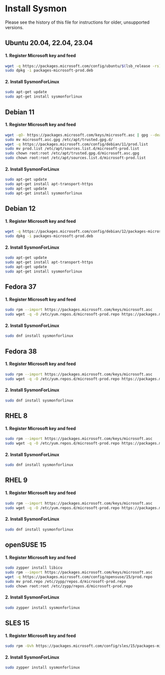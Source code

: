 # Install Sysmon
Please see the history of this file for instructions for older, unsupported versions.

## Ubuntu 20.04, 22.04, 23.04
#### 1. Register Microsoft key and feed
```sh
wget -q https://packages.microsoft.com/config/ubuntu/$(lsb_release -rs)/packages-microsoft-prod.deb -O packages-microsoft-prod.deb
sudo dpkg -i packages-microsoft-prod.deb
```

#### 2. Install SysmonForLinux
```sh
sudo apt-get update
sudo apt-get install sysmonforlinux
```

## Debian 11
#### 1. Register Microsoft key and feed
```sh
wget -qO- https://packages.microsoft.com/keys/microsoft.asc | gpg --dearmor > microsoft.asc.gpg
sudo mv microsoft.asc.gpg /etc/apt/trusted.gpg.d/
wget -q https://packages.microsoft.com/config/debian/11/prod.list
sudo mv prod.list /etc/apt/sources.list.d/microsoft-prod.list
sudo chown root:root /etc/apt/trusted.gpg.d/microsoft.asc.gpg
sudo chown root:root /etc/apt/sources.list.d/microsoft-prod.list
```

#### 2. Install SysmonForLinux
```sh
sudo apt-get update
sudo apt-get install apt-transport-https
sudo apt-get update
sudo apt-get install sysmonforlinux
```

## Debian 12
#### 1. Register Microsoft key and feed
```sh
wget -q https://packages.microsoft.com/config/debian/12/packages-microsoft-prod.deb -O packages-microsoft-prod.deb
sudo dpkg -i packages-microsoft-prod.deb
```

#### 2. Install SysmonForLinux
```sh
sudo apt-get update
sudo apt-get install apt-transport-https
sudo apt-get update
sudo apt-get install sysmonforlinux
```

## Fedora 37
#### 1. Register Microsoft key and feed
```sh
sudo rpm --import https://packages.microsoft.com/keys/microsoft.asc
sudo wget -q -O /etc/yum.repos.d/microsoft-prod.repo https://packages.microsoft.com/config/fedora/37/prod.repo
```

#### 2. Install SysmonForLinux
```sh
sudo dnf install sysmonforlinux
```

## Fedora 38
#### 1. Register Microsoft key and feed
```sh
sudo rpm --import https://packages.microsoft.com/keys/microsoft.asc
sudo wget -q -O /etc/yum.repos.d/microsoft-prod.repo https://packages.microsoft.com/config/fedora/38/prod.repo
```

#### 2. Install SysmonForLinux
```sh
sudo dnf install sysmonforlinux
```

## RHEL 8
#### 1. Register Microsoft key and feed
```sh
sudo rpm --import https://packages.microsoft.com/keys/microsoft.asc
sudo wget -q -O /etc/yum.repos.d/microsoft-prod.repo https://packages.microsoft.com/config/rhel/8/prod.repo
```

#### 2. Install SysmonForLinux
```sh
sudo dnf install sysmonforlinux
```

## RHEL 9
#### 1. Register Microsoft key and feed
```sh
sudo rpm --import https://packages.microsoft.com/keys/microsoft.asc
sudo wget -q -O /etc/yum.repos.d/microsoft-prod.repo https://packages.microsoft.com/config/rhel/9.0/prod.repo
```

#### 2. Install SysmonForLinux
```sh
sudo dnf install sysmonforlinux
```

## openSUSE 15
#### 1. Register Microsoft key and feed
```sh
sudo zypper install libicu
sudo rpm --import https://packages.microsoft.com/keys/microsoft.asc
wget -q https://packages.microsoft.com/config/opensuse/15/prod.repo
sudo mv prod.repo /etc/zypp/repos.d/microsoft-prod.repo
sudo chown root:root /etc/zypp/repos.d/microsoft-prod.repo
```

#### 2. Install SysmonForLinux
```sh
sudo zypper install sysmonforlinux
```

## SLES 15
#### 1. Register Microsoft key and feed
```sh
sudo rpm -Uvh https://packages.microsoft.com/config/sles/15/packages-microsoft-prod.rpm
```

#### 2. Install SysmonForLinux
```sh
sudo zypper install sysmonforlinux
```

